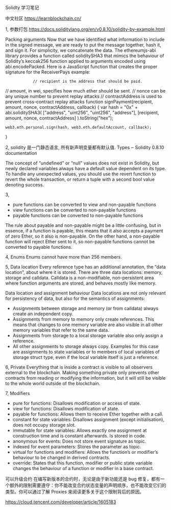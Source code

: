 Solidty 学习笔记

中文社区
https://learnblockchain.cn/

1, 参数打包
https://docs.soliditylang.org/en/v0.8.10/solidity-by-example.html

Packing arguments
Now that we have identified what information to include in the signed message, we are ready to put the message together, hash it, and sign it. For simplicity, we concatenate the data. The ethereumjs-abi library provides a function called soliditySHA3 that mimics the behaviour of Solidity’s keccak256 function applied to arguments encoded using abi.encodePacked. Here is a JavaScript function that creates the proper signature for the ReceiverPays example:

                // recipient is the address that should be paid.
// amount, in wei, specifies how much ether should be sent.
// nonce can be any unique number to prevent replay attacks
// contractAddress is used to prevent cross-contract replay attacks
function signPayment(recipient, amount, nonce, contractAddress, callback) {
    var hash = "0x" + abi.soliditySHA3(
        ["address", "uint256", "uint256", "address"],
        [recipient, amount, nonce, contractAddress]
    ).toString("hex");

    web3.eth.personal.sign(hash, web3.eth.defaultAccount, callback);
}
              

2, solidity 是一门静态语言, 所有新声明变量都有默认值. 
Types ‒ Solidity 0.8.10 documentation

The concept of “undefined” or “null” values does not exist in Solidity, but newly declared variables always have a default value dependent on its type. To handle any unexpected values, you should use the revert function to revert the whole transaction, or return a tuple with a second bool value denoting success.

3, 
- pure functions can be converted to view and non-payable functions
- view functions can be converted to non-payable functions
- payable functions can be converted to non-payable functions

The rule about payable and non-payable might be a little confusing, but in essence, if a function is payable, this means that it also accepts a payment of zero Ether, so it also is non-payable. On the other hand, a non-payable function will reject Ether sent to it, so non-payable functions cannot be converted to payable functions.

4, Enums
Enums cannot have more than 256 members.

5, Data location
Every reference type has an additional annotation, the “data location”, about where it is stored. There are three data locations: memory, storage and calldata. Calldata is a non-modifiable, non-persistent area where function arguments are stored, and behaves mostly like memory.

Data location and assignment behaviour
Data locations are not only relevant for persistency of data, but also for the semantics of assignments:
- Assignments between storage and memory (or from calldata) always create an independent copy.
- Assignments from memory to memory only create references. This means that changes to one memory variable are also visible in all other memory variables that refer to the same data.
- Assignments from storage to a local storage variable also only assign a reference.
- All other assignments to storage always copy. Examples for this case are assignments to state variables or to members of local variables of storage struct type, even if the local variable itself is just a reference.

6, Private
Everything that is inside a contract is visible to all observers external to the blockchain. Making something private only prevents other contracts from reading or modifying the information, but it will still be visible to the whole world outside of the blockchain.

7, Modifiers
- pure for functions: Disallows modification or access of state.
- view for functions: Disallows modification of state.
- payable for functions: Allows them to receive Ether together with a call.
- constant for state variables: Disallows assignment (except initialisation), does not occupy storage slot.
- immutable for state variables: Allows exactly one assignment at construction time and is constant afterwards. Is stored in code.
- anonymous for events: Does not store event signature as topic.
- indexed for event parameters: Stores the parameter as topic.
- virtual for functions and modifiers: Allows the function’s or modifier’s behaviour to be changed in derived contracts.
- override: States that this function, modifier or public state variable changes the behaviour of a function or modifier in a base contract.

可以升级合约
在编写新版本的合约时，无论是由于新功能还是 bug 修复，都有一个额外的限制需要遵守：你不能改变合约状态变量的声明顺序，也不能改变它们的类型。你可以通过了解 Proxies 来阅读更多关于这个限制背后的原因。

https://cloud.tencent.com/developer/article/1605183